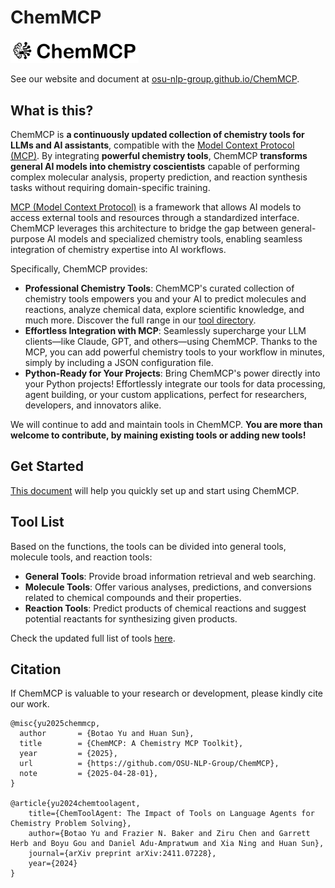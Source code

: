 # ChemMCP

<img src="site/assets/img/icon_text_logo.png" alt="ChemMCP Banner" style="zoom:20%;" />

See our website and document at [osu-nlp-group.github.io/ChemMCP](https://osu-nlp-group.github.io/ChemMCP/).

## What is this?

ChemMCP is **a continuously updated collection of chemistry tools for LLMs and AI assistants**, compatible with the [Model Context Protocol (MCP)](https://modelcontextprotocol.org/). By integrating **powerful chemistry tools**, ChemMCP **transforms general AI models into chemistry coscientists** capable of performing complex molecular analysis, property prediction, and reaction synthesis tasks without requiring domain-specific training.

[MCP (Model Context Protocol)](https://modelcontextprotocol.io/introduction) is a framework that allows AI models to access external tools and resources through a standardized interface. ChemMCP leverages this architecture to bridge the gap between general-purpose AI models and specialized chemistry tools, enabling seamless integration of chemistry expertise into AI workflows.

Specifically, ChemMCP provides:

- **Professional Chemistry Tools**: ChemMCP's curated collection of chemistry tools empowers you and your AI to predict molecules and reactions, analyze chemical data, explore scientific knowledge, and much more. Discover the full range in our [tool directory](https://osu-nlp-group.github.io/ChemMCP/tools).
- **Effortless Integration with MCP**: Seamlessly supercharge your LLM clients—like Claude, GPT, and others—using ChemMCP. Thanks to the MCP, you can add powerful chemistry tools to your workflow in minutes, simply by including a JSON configuration file.
- **Python-Ready for Your Projects**: Bring ChemMCP's power directly into your Python projects! Effortlessly integrate our tools for data processing, agent building, or your custom applications, perfect for researchers, developers, and innovators alike.

We will continue to add and maintain tools in ChemMCP. **You are more than welcome to contribute, by maining existing tools or adding new tools!**

## Get Started

[This document](https://osu-nlp-group.github.io/ChemMCP/get-started/) will help you quickly set up and start using ChemMCP.

## Tool List

Based on the functions, the tools can be divided into general tools, molecule tools, and reaction tools:

- **General Tools**: Provide broad information retrieval and web searching.
- **Molecule Tools**: Offer various analyses, predictions, and conversions related to chemical compounds and their properties.
- **Reaction Tools**: Predict products of chemical reactions and suggest potential reactants for synthesizing given products.

Check the updated full list of tools [here](https://osu-nlp-group.github.io/ChemMCP/tools/).

## Citation

If ChemMCP is valuable to your research or development, please kindly cite our work.

```
@misc{yu2025chemmcp,
  author       = {Botao Yu and Huan Sun},
  title        = {ChemMCP: A Chemistry MCP Toolkit},
  year         = {2025},
  url          = {https://github.com/OSU-NLP-Group/ChemMCP},
  note         = {2025-04-28-01},
}

@article{yu2024chemtoolagent,
    title={ChemToolAgent: The Impact of Tools on Language Agents for Chemistry Problem Solving},
    author={Botao Yu and Frazier N. Baker and Ziru Chen and Garrett Herb and Boyu Gou and Daniel Adu-Ampratwum and Xia Ning and Huan Sun},
    journal={arXiv preprint arXiv:2411.07228},
    year={2024}
}
```

